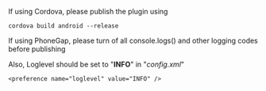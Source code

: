 
If using Cordova, please publish the plugin using

    cordova build android --release

If using PhoneGap, please turn of all console.logs() and other logging
codes before publishing

Also, Loglevel should be set to "**INFO**" in "*config.xml*"

`<preference name="loglevel" value="INFO" />`

